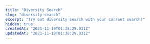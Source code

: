 ```yaml
---
title: "Diversity Search"
slug: "diversity-search"
excerpt: "Try out diversity search with your current search!"
hidden: true
createdAt: "2021-11-19T01:38:29.031Z"
updatedAt: "2021-11-19T01:38:29.031Z"
---
```


